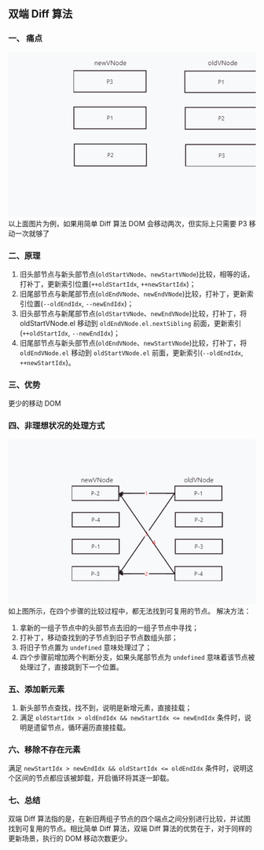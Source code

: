 ## 双端 Diff 算法

### 一、 痛点

![avatar](./images/%E5%9B%BE1.jpg)
以上面图片为例，如果用简单 Diff 算法 DOM 会移动两次，但实际上只需要 P3 移动一次就够了

### 二、原理

1. 旧头部节点与新头部节点(`oldStartVNode`、`newStartVNode`)比较，相等的话，打补丁，更新索引位置(`++oldStartIdx`, `++newStartIdx`)；
2. 旧尾部节点与新尾部节点(`oldEndVNode`、`newEndVNode`)比较，打补丁，更新索引位置(`--oldEndIdx`, `--newEndIdx`)；
3. 旧头部节点与新尾部节点(`oldStartVNode`、`newEndVNode`)比较，打补丁，将 oldStartVNode.el 移动到 `oldEndVNode.el.nextSibling` 前面，更新索引(`++oldStartIdx`, `--newEndIdx`)；
4. 旧尾部节点与新头部节点(`oldEndVNode`、`newStartVNode`)比较，打补丁，将 `oldEndVNode.el` 移动到 `oldStartVNode.el` 前面，更新索引(`--oldEndIdx`, `++newStartIdx`)。

### 三、优势

更少的移动 DOM

### 四、非理想状况的处理方式

![avatar](./images/%E9%9D%9E%E7%90%86%E6%83%B3%E7%8A%B6%E6%80%81%E4%B8%8B%E5%8F%8C%E7%AB%AF%E7%AE%97%E6%B3%95%E5%8E%9F%E7%90%86.jpg)
如上图所示，在四个步骤的比较过程中，都无法找到可复用的节点。
解决方法：

1. 拿新的一组子节点中的头部节点去旧的一组子节点中寻找；
2. 打补丁，移动查找到的子节点到旧子节点数组头部；
3. 将旧子节点置为 `undefined` 意味处理过了；
4. 四个步骤前增加两个判断分支，如果头尾部节点为 `undefined` 意味着该节点被处理过了，直接跳到下一个位置。

### 五、添加新元素

1. 新头部节点查找，找不到，说明是新增元素，直接挂载；
2. 满足 `oldStartIdx > oldEndIdx && newStartIdx <= newEndIdx` 条件时，说明是遗留节点，循环遍历直接挂载。

### 六、移除不存在元素

满足 `newStartIdx > newEndIdx && oldStartIdx <= oldEndIdx` 条件时，说明这个区间的节点都应该被卸载，开启循环将其逐一卸载。

### 七、总结

双端 Diff 算法指的是，在新旧两组子节点的四个端点之间分别进行比较，并试图找到可复用的节点。相比简单 Diff 算法，双端 Diff 算法的优势在于，对于同样的更新场景，执行的 DOM 移动次数更少。

